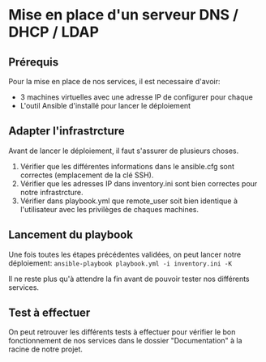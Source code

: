 # Mise en place d'un serveur DNS / DHCP / LDAP

## Prérequis

Pour la mise en place de nos services, il est necessaire d'avoir:
- 3 machines virtuelles avec une adresse IP de configurer pour chaque
- L'outil Ansible d'installé pour lancer le déploiement

## Adapter l'infrastrcture

Avant de lancer le déploiement, il faut s'assurer de plusieurs choses.
1. Vérifier que les différentes informations dans le ansible.cfg sont correctes (emplacement de la clé SSH).
2. Vérifier que les adresses IP dans inventory.ini sont bien correctes pour notre infrastrcture.
3. Vérifier dans playbook.yml que remote_user soit bien identique à l'utilisateur avec les privilèges de chaques machines.

## Lancement du playbook

Une fois toutes les étapes précédentes validées, on peut lancer notre déploiement:
`ansible-playbook playbook.yml -i inventory.ini -K`

Il ne reste plus qu'à attendre la fin avant de pouvoir tester nos différents services.

## Test à effectuer

On peut retrouver les différents tests à effectuer pour vérifier le bon fonctionnement de nos services dans le dossier "Documentation" à la racine de notre projet.
